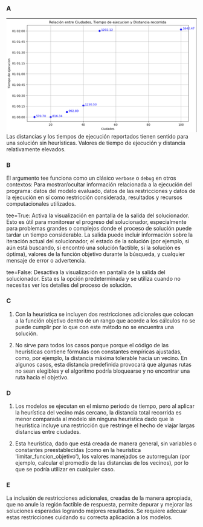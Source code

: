 ### A
![Ciudades, tiempo de ejecución y distancia](images/A.png)
Las distancias y los tiempos de ejecución reportados tienen sentido para una solución sin heurísticas. Valores de tiempo de ejecución y distancia relativamente elevados.

### B
El argumento tee funciona como un clásico `verbose` o `debug` en otros contextos: Para mostrar/ocultar información relacionada a la ejecución del programa: datos del modelo evaluado, datos de las restricciones y datos de la ejecución en sí como restricción considerada, resultados y recursos computacionales utilizados. 

tee=True: Activa la visualización en pantalla de la salida del solucionador. Esto es útil para monitorear el progreso del solucionador, especialmente para problemas grandes o complejos donde el proceso de solución puede tardar un tiempo considerable. La salida puede incluir información sobre la iteración actual del solucionador, el estado de la solución (por ejemplo, si aún está buscando, si encontró una solución factible, si la solución es óptima), valores de la función objetivo durante la búsqueda, y cualquier mensaje de error o advertencia.

tee=False: Desactiva la visualización en pantalla de la salida del solucionador. Esta es la opción predeterminada y se utiliza cuando no necesitas ver los detalles del proceso de solución.

### C
1. Con la heurística se incluyen dos restricciones adicionales que colocan a la función objetivo dentro de un rango que acorde a los cálculos no se puede cumplir por lo que con este método no se encuentra una solución. 

<!-- 2. No sirve para todo porque el código de las heurísticas contiene fórmulas con constantes empíricas ajustadas  -->
2. No sirve para todos los casos porque porque el código de las heurísticas contiene fórmulas con constantes empíricas ajustadas, como, por ejemplo, la distancia máxima tolerable hacia un vecino. En algunos casos, esta distancia predefinida provocará que algunas rutas no sean elegibles y el algoritmo podría bloquearse y no encontrar una ruta hacia el objetivo.

### D
1. Los modelos se ejecutan en el mismo periodo de tiempo, pero al aplicar la heurística del vecino más cercano, la distancia total recorrida es menor comparada al modelo sin ninguna heurística dado que la heurística incluye una restricción que restringe el hecho de viajar largas distancias entre ciudades.

2. Esta heurística, dado que está creada de manera general, sin variables o constantes preestablecidas (como en la heurística 'limitar_funcion_objetivo'), los valores manejados se autorregulan (por ejemplo, calcular el promedio de las distancias de los vecinos), por lo que se podría utilizar en cualquier caso.

### E
La inclusión de restricciones adicionales, creadas de la manera apropiada, que no anule la región factible de respuesta, permite depurar y mejorar las soluciones esperadas logrando mejores resultados. Se requiere adecuar estas restricciones cuidando su correcta aplicación a los modelos.
